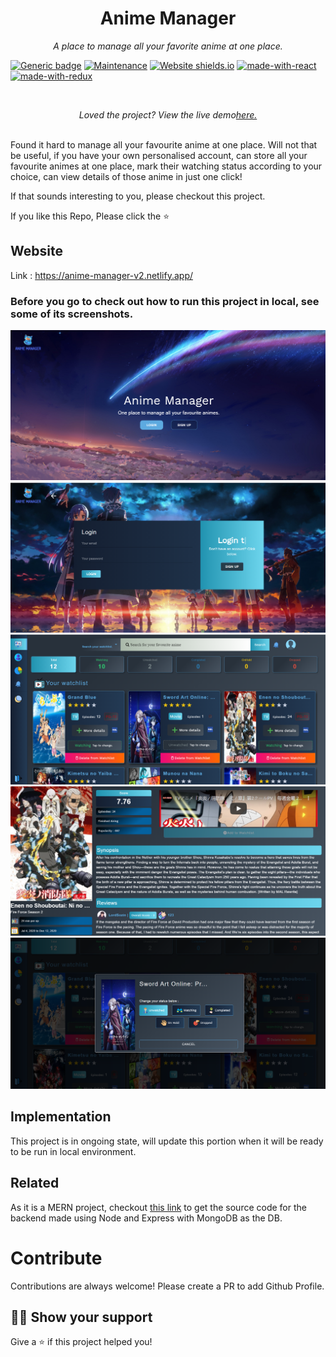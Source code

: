 <h1 align="center">Anime Manager</h1>
<p align="center"><i>A place to manage all your favorite anime at one place.</i></p>

[![Generic badge](https://img.shields.io/badge/<Ongoing>-<YES>-<COLOR>.svg)](https://shields.io/)
[![Maintenance](https://img.shields.io/badge/Maintained%3F-yes-green.svg)](https://GitHub.com/Naereen/StrapDown.js/graphs/commit-activity)
[![Website shields.io](https://img.shields.io/website-up-down-green-red/http/shields.io.svg)](http://shields.io/)
[![made-with-react](https://img.shields.io/badge/Made%20with-React-1f425f.svg)](https://www.gnu.org/software/bash/)
[![made-with-redux](https://img.shields.io/badge/Made%20with-Redux-1f425f.svg)](https://www.gnu.org/software/bash/)

<br>
<p align="center"><i>Loved the project? View the live demo<a href="https://anime-manager-v2.netlify.app">here.</a></i></p>
<br>
Found it hard to manage all your favourite anime at one place. Will not that be useful, if you have your 
own personalised account, can store all your favourite animes at one place, mark their watching status according to your choice, can view details of those anime in just one click!

If that sounds interesting to you, please checkout this project.

If you like this Repo, Please click the :star:

## Website

Link : https://anime-manager-v2.netlify.app/

### Before you go to check out how to run this project in local, see some of its screenshots.

<a href="https://anime-manager-v2.netlify.app/"><img src="https://raw.githubusercontent.com/Cshayan/Helpful-Online-Links/master/Screenshot%20(29).png" alt="Awesome README Templates" /></a>
<br/>
<img src="https://raw.githubusercontent.com/Cshayan/Helpful-Online-Links/master/Screenshot%20(30).png" alt="Awesome README Templates" />
<br/>
<img src="https://raw.githubusercontent.com/Cshayan/Helpful-Online-Links/master/Screenshot%20(31).png" alt="Awesome README Templates" />
<br/>
<img src="https://raw.githubusercontent.com/Cshayan/Helpful-Online-Links/master/Screenshot%20(32).png" alt="Awesome README Templates" />
<br/>
<img src="https://raw.githubusercontent.com/Cshayan/Helpful-Online-Links/master/Screenshot%20(33).png" alt="Awesome README Templates" />
<br/>

## Implementation

This project is in ongoing state, will update this portion when it will be ready to be run in local environment.

## Related

As it is a MERN project, checkout <a href="https://github.com/Cshayan/Anime-Manager-v2-Server">this link</a> to get the source code for the backend made using Node and Express with MongoDB as the DB.

# Contribute

Contributions are always welcome! Please create a PR to add Github Profile.

## :man_astronaut: Show your support

Give a ⭐️ if this project helped you!
